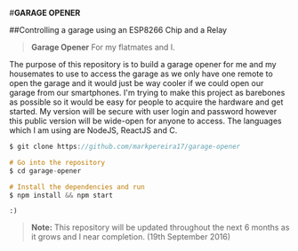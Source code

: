 #**GARAGE OPENER**

##Controlling a garage using an ESP8266 Chip and a Relay

> **Garage Opener** For my flatmates and I.


The purpose of this repository is to build a garage opener for me and my housemates to use to access the garage as we only have one
remote to open the garage and it would just be way cooler if we could open our garage from our smartphones. I'm trying to make this project as barebones as possible so it would be easy for people to acquire the hardware and get started. My version will be secure with user login and password however this public version will be wide-open for anyone to access. The languages which I am using are NodeJS, ReactJS and C.

```objectivec
$ git clone https://github.com/markpereira17/garage-opener

# Go into the repository
$ cd garage-opener

# Install the dependencies and run
$ npm install && npm start
```


`:)`

> **Note:** This repository will be updated throughout the next 6 months as it grows and
I near completion. (19th September 2016)
